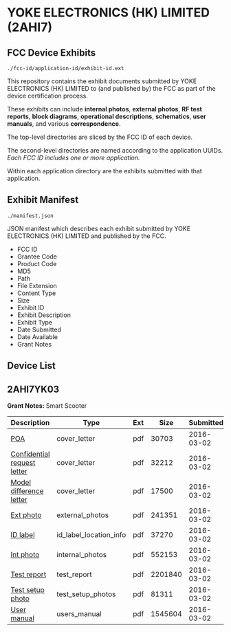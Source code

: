 # YOKE ELECTRONICS (HK) LIMITED (2AHI7)
## FCC Device Exhibits

```
./fcc-id/application-id/exhibit-id.ext
```

This repository contains the exhibit documents submitted by YOKE ELECTRONICS (HK) LIMITED to (and published by) the FCC as part of the device certification process.

These exhibits can include **internal photos**, **external photos**, **RF test reports**, **block diagrams**, **operational descriptions**, **schematics**, **user manuals**, and various **correspondence**.

The top-level directories are sliced by the FCC ID of each device.

The second-level directories are named according to the application UUIDs. *Each FCC ID includes one or more application.*

Within each application directory are the exhibits submitted with that application. 

## Exhibit Manifest

```
./manifest.json
```

JSON manifest which describes each exhibit submitted by YOKE ELECTRONICS (HK) LIMITED and published by the FCC.

- FCC ID
- Grantee Code
- Product Code
- MD5
- Path
- File Extension
- Content Type
- Size
- Exhibit ID
- Exhibit Description
- Exhibit Type
- Date Submitted
- Date Available
- Grant Notes

## Device List
## 2AHI7YK03
**Grant Notes:** Smart Scooter

| Description | Type | Ext | Size | Submitted | Available |
| ----------- | ---- | --- | ---- | --------- | --------- |
| [POA](2AHI7YK03/4fff5fae7b1f7c732e4babda34405579/2917985.pdf) | cover_letter | pdf | 30703 | 2016-03-02 | 2016-03-02 |
| [Confidential request letter](2AHI7YK03/4fff5fae7b1f7c732e4babda34405579/2917986.pdf) | cover_letter | pdf | 32212 | 2016-03-02 | 2016-03-02 |
| [Model difference letter](2AHI7YK03/4fff5fae7b1f7c732e4babda34405579/2917987.pdf) | cover_letter | pdf | 17500 | 2016-03-02 | 2016-03-02 |
| [Ext photo](2AHI7YK03/4fff5fae7b1f7c732e4babda34405579/2917990.pdf) | external_photos | pdf | 241351 | 2016-03-02 | 2016-03-02 |
| [ID label](2AHI7YK03/4fff5fae7b1f7c732e4babda34405579/2917992.pdf) | id_label_location_info | pdf | 37270 | 2016-03-02 | 2016-03-02 |
| [Int photo](2AHI7YK03/4fff5fae7b1f7c732e4babda34405579/2917991.pdf) | internal_photos | pdf | 552153 | 2016-03-02 | 2016-03-02 |
| [Test report](2AHI7YK03/4fff5fae7b1f7c732e4babda34405579/2917988.pdf) | test_report | pdf | 2201840 | 2016-03-02 | 2016-03-02 |
| [Test setup photo](2AHI7YK03/4fff5fae7b1f7c732e4babda34405579/2917989.pdf) | test_setup_photos | pdf | 81311 | 2016-03-02 | 2016-03-02 |
| [User manual](2AHI7YK03/4fff5fae7b1f7c732e4babda34405579/2917993.pdf) | users_manual | pdf | 1545604 | 2016-03-02 | 2016-03-02 |
